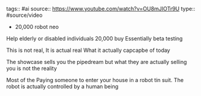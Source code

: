 tags:: #ai
source:: https://www.youtube.com/watch?v=OU8mJIOTr9U
type:: #source/video 


- 20,000 robot neo

Help elderly or disabled individuals 
20,000 buy
Essentially beta testing

This is not real,
It is actual real
What it actually capcapbe of today

The showcase sells you the pipedream but what they are actually selling you is not the reality

Most of the 
Paying someone to enter your house in a robot tin suit.
The robot is actually controlled by a human being



